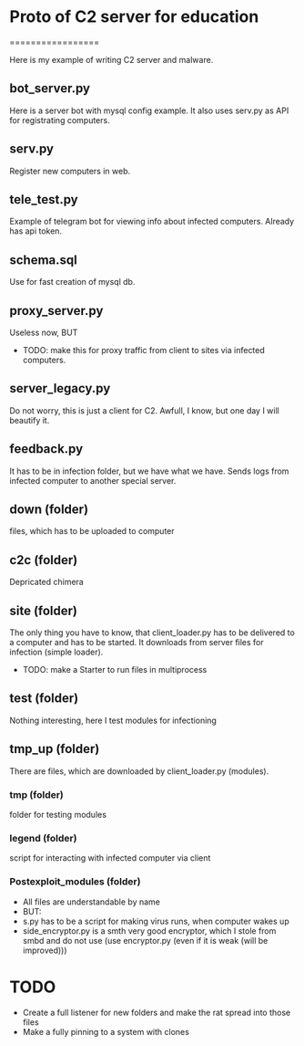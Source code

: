 # Proto of C2 server for education
=================

Here is my example of writing C2 server and malware.

## bot_server.py
Here is a server bot with mysql config example.
It also uses serv.py as API for registrating computers.

## serv.py
Register new computers in web.

## tele_test.py
Example of telegram bot for viewing info about infected computers. Already has api token.

## schema.sql
Use for fast creation of mysql db.

## proxy_server.py
Useless now, BUT
* TODO: make this for proxy traffic from client to sites via infected computers.

## server_legacy.py
Do not worry, this is just a client for C2.
Awfull, I know, but one day I will beautify it.

## feedback.py
It has to be in infection folder, but we have what we have. Sends logs from infected computer to another special server.

## down (folder)
files, which has to be uploaded to computer

## c2c (folder)
Depricated chimera

## site (folder)
The only thing you have to know, that client_loader.py has to be delivered to a computer and has to be started.
It downloads from server files for infection (simple loader).
* TODO: make a Starter to run files in multiprocess

## test (folder)
Nothing interesting, here I test modules for infectioning

## tmp_up (folder)
There are files, which are downloaded by client_loader.py (modules).
### tmp (folder)
folder for testing modules
### legend (folder)
script for interacting with infected computer via client
### Postexploit_modules (folder)
* All files are understandable by name
* BUT:
*   s.py has to be a script for making virus runs, when computer wakes up
*   side_encryptor.py is a smth very good encryptor, which I stole from smbd and do not use (use encryptor.py (even if it is weak (will be improved)))

# TODO
* Create a full listener for new folders and make the rat spread into those files
* Make a fully pinning to a system with clones
